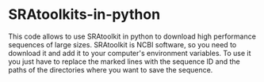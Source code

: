 # SRAtoolkits-in-python
This code allows to use SRAtoolkit in python to download high performance sequences of large sizes.
SRAtoolkit is NCBI software, so you need to download it and add it to your computer's environment variables.
To use it you just have to replace the marked lines with the sequence ID and the paths of the directories where you want to save the sequence.
